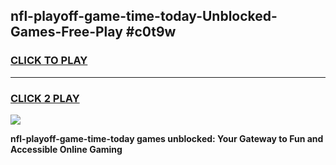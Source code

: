 
## nfl-playoff-game-time-today-Unblocked-Games-Free-Play #c0t9w
<h3>
<a href="https://us.freeplayer.one?title=nfl-playoff-game-time-today&ref=9M">CLICK TO PLAY</a></h3>
<hr>

<h3>
<a href="https://us.freeplayer.one?title=nfl-playoff-game-time-today&ref=9M">CLICK 2 PLAY</a>
  
</h3>

<a href="https://us.freeplayer.one?title=nfl-playoff-game-time-today&ref=9M"><img src="https://clearcache.store/games.png"></a>


**nfl-playoff-game-time-today games unblocked: Your Gateway to Fun and Accessible Online Gaming**
